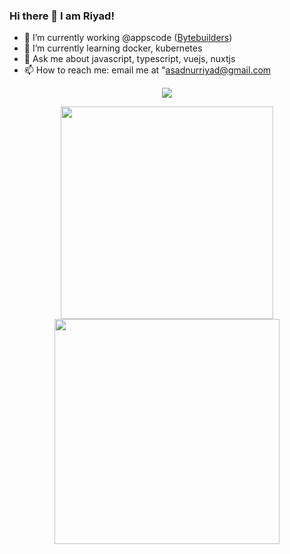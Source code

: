 ### Hi there 👋 I am Riyad!

- 🔭 I’m currently working @appscode ([Bytebuilders](https://github.com/bytebuilders))
- 🌱 I’m currently learning docker, kubernetes
- 💬 Ask me about javascript, typescript, vuejs, nuxtjs
- 📫 How to reach me: email me at "asadnurriyad@gmail.com


<div align = "center">
  <img src = "http://github-profile-summary-cards.vercel.app/api/cards/profile-details?username=nurriyad&theme=github_dark">
</div>

<p align = "center">
  <img src = "https://github-readme-stats.vercel.app/api?username=nurriyad&show_icons=true&theme=dark" width="340" >
  <img src = "https://streak-stats.demolab.com?user=nurRiyad&theme=dark" width="360" >
</p>

<!--
**nurRiyad/nurRiyad** is a ✨ _special_ ✨ repository because its `README.md` (this file) appears on your GitHub profile.

Here are some ideas to get you started:

- 🔭 I’m currently working on 
- 🌱 I’m currently learning ...
- 👯 I’m looking to collaborate on ...
- 🤔 I’m looking for help with ...
- 💬 Ask me about ...
- 📫 How to reach me: ...
- 😄 Pronouns: ...
- ⚡ Fun fact: ...
-->
